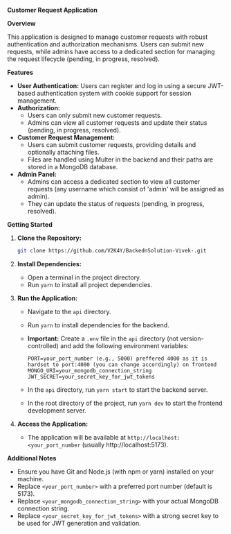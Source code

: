 **Customer Request Application**

**Overview**

This application is designed to manage customer requests with robust authentication and authorization mechanisms. Users can submit new requests, while admins have access to a dedicated section for managing the request lifecycle (pending, in progress, resolved).

**Features**

- **User Authentication:** Users can register and log in using a secure JWT-based authentication system with cookie support for session management.
- **Authorization:**
    - Users can only submit new customer requests.
    - Admins can view all customer requests and update their status (pending, in progress, resolved).
- **Customer Request Management:**
    - Users can submit customer requests, providing details and optionally attaching files.
    - Files are handled using Multer in the backend and their paths are stored in a MongoDB database.
- **Admin Panel:**
    - Admins can access a dedicated section to view all customer requests (any username which consist of 'admin' will be assigned as admin).
    - They can update the status of requests (pending, in progress, resolved).

**Getting Started**

1. **Clone the Repository:**

   ```bash
   git clone https://github.com/V2K4Y/BackednSolution-Vivek-.git
   ```

2. **Install Dependencies:**

   - Open a terminal in the project directory.
   - Run `yarn` to install all project dependencies.

3. **Run the Application:**

   - Navigate to the `api` directory.
   - Run `yarn` to install dependencies for the backend.
   - **Important:** Create a `.env` file in the `api` directory (not version-controlled) and add the following environment variables:
     ```
     PORT=your_port_number (e.g., 5000) preffered 4000 as it is hardset to port:4000 (you can change accordingly) on frontend
     MONGO_URI=your_mongodb_connection_string
     JWT_SECRET=your_secret_key_for_jwt_tokens
     ```
   - In the `api` directory, run `yarn start` to start the backend server.

   - In the root directory of the project, run `yarn dev` to start the frontend development server.

4. **Access the Application:**

   - The application will be available at `http://localhost:<your_port_number` (usually http://localhost:5173).

**Additional Notes**

- Ensure you have Git and Node.js (with npm or yarn) installed on your machine.
- Replace `<your_port_number>` with a preferred port number (default is 5173).
- Replace `<your_mongodb_connection_string>` with your actual MongoDB connection string.
- Replace `<your_secret_key_for_jwt_tokens>` with a strong secret key to be used for JWT generation and validation.
